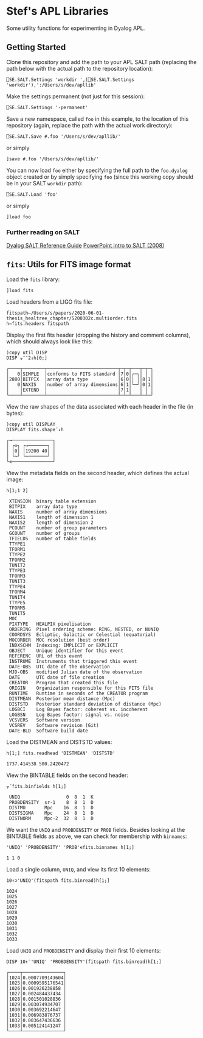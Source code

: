 # Stef's APL Libraries

Some utility functions for experimenting in Dyalog APL.

## Getting Started

Clone this repository and add the path to your APL SALT path (replacing the
path below with the actual path to the repository location):

```apl
⎕SE.SALT.Settings 'workdir ',(⎕SE.SALT.Settings 'workdir'),':/Users/s/dev/apllib'
```

Make the settings permanent (not just for this session):

```apl
⎕SE.SALT.Settings '-permanent'
```

Save a new namespace, called `foo` in this example, to the location of this
repository (again, replace the path with the actual work directory):

```apl
⎕SE.SALT.Save #.foo '/Users/s/dev/apllib/'
```

or simply

```apl
]save #.foo '/Users/s/dev/apllib/'
```

You can now load `foo` either by specifying the full path to the `foo.dyalog`
object created or by simply specifying `foo` (since this working copy should be
in your SALT `workdir` path):

```apl
⎕SE.SALT.Load 'foo'
```

or simply

```apl
]load foo
```

### Further reading on SALT

[Dyalog SALT Reference Guide](http://docs.dyalog.com/14.0/Dyalog%20APL%20SALT%20Reference%20Guide.pdf)
[PowerPoint intro to SALT (2008)](https://www.google.com/url?sa=t&rct=j&q=&esrc=s&source=web&cd=&cad=rja&uact=8&ved=2ahUKEwjn5aufyf3rAhWEzVkKHWdmBlkQFjACegQIBRAB&url=https%3A%2F%2Fwww.dyalog.com%2Fuploads%2Fconference%2Fdyalog08%2Fpresentations%2FW04_Baronet_SALTandSVN%2FSALT%2520in%2520Dyalog.ppt&usg=AOvVaw2jH-Aasg69OKj6R9UL9Z8s)

## `fits`: Utils for FITS image format

Load the `fits` library:

```apl
]load fits
```

Load headers from a LIGO fits file:

```apl
fitspath←/Users/s/papers/2020-06-01-thesis_healtree_chapter/S200302c.multiorder.fits
h←fits.headers fitspath
```

Display the first fits header (dropping the history and comment columns), which
should always look like this:

```apl
)copy util DISP
DISP ⍪¨¯2↓h[0;]
```

```
┌────┬────────┬──────────────────────────┬─┬─┬───┬─┬─┐
│   0│SIMPLE  │conforms to FITS standard │7│0│┌─┐│ │ │
│2880│BITPIX  │array data type           │6│0││ ││8│1│
│   0│NAXIS   │number of array dimensions│6│1│└─┘│0│1│
│    │EXTEND  │                          │7│1│   │ │ │
└────┴────────┴──────────────────────────┴─┴─┴───┴─┴─┘
```

View the raw shapes of the data associated with each header in the file (in
bytes):

```apl
)copy util DISPLAY
DISPLAY fits.shape¨↓h
```

```
┌→───────────────┐
│ ┌⊖┐ ┌→───────┐ │
│ │0│ │19200 40│ │
│ └~┘ └~───────┘ │
└∊───────────────┘
```

View the metadata fields on the second header, which defines the actual image:

```apl
h[1;1 2]
```

```
 XTENSION  binary table extension
 BITPIX    array data type
 NAXIS     number of array dimensions
 NAXIS1    length of dimension 1
 NAXIS2    length of dimension 2
 PCOUNT    number of group parameters
 GCOUNT    number of groups
 TFIELDS   number of table fields
 TTYPE1
 TFORM1
 TTYPE2
 TFORM2
 TUNIT2
 TTYPE3
 TFORM3
 TUNIT3
 TTYPE4
 TFORM4
 TUNIT4
 TTYPE5
 TFORM5
 TUNIT5
 MOC
 PIXTYPE   HEALPIX pixelisation
 ORDERING  Pixel ordering scheme: RING, NESTED, or NUNIQ
 COORDSYS  Ecliptic, Galactic or Celestial (equatorial)
 MOCORDER  MOC resolution (best order)
 INDXSCHM  Indexing: IMPLICIT or EXPLICIT
 OBJECT    Unique identifier for this event
 REFERENC  URL of this event
 INSTRUME  Instruments that triggered this event
 DATE-OBS  UTC date of the observation
 MJD-OBS   modified Julian date of the observation
 DATE      UTC date of file creation
 CREATOR   Program that created this file
 ORIGIN    Organization responsible for this FITS file
 RUNTIME   Runtime in seconds of the CREATOR program
 DISTMEAN  Posterior mean distance (Mpc)
 DISTSTD   Posterior standard deviation of distance (Mpc)
 LOGBCI    Log Bayes factor: coherent vs. incoherent
 LOGBSN    Log Bayes factor: signal vs. noise
 VCSVERS   Software version
 VCSREV    Software revision (Git)
 DATE-BLD  Software build date
```

Load the DISTMEAN and DISTSTD values:

```apl
h[1;] fits.readhead 'DISTMEAN' 'DISTSTD'
```

```
1737.414538 500.2420472
```

View the BINTABLE fields on the second header:

```apl
⍪¨fits.binfields h[1;]
```

```
 UNIQ                 0  8  1  K
 PROBDENSITY  sr-1    8  8  1  D
 DISTMU       Mpc    16  8  1  D
 DISTSIGMA    Mpc    24  8  1  D
 DISTNORM     Mpc-2  32  8  1  D
```

We want the `UNIQ` and `PROBDENSITY` or `PROB` fields. Besides looking at the
BINTABLE fields as above, we can check for membership with `binnames`:

```apl
'UNIQ' 'PROBDENSITY' 'PROB'∊fits.binnames h[1;]
```

```
1 1 0
```

Load a single column, `UNIQ`, and view its first 10 elements:


```apl
10↑⊃'UNIQ'(fitspath fits.binread)h[1;]
```

```
1024
1025
1026
1027
1028
1029
1030
1031
1032
1033
```

Load `UNIQ` and `PROBDENSITY` and display their first 10 elements:

```apl
DISP 10↑¨'UNIQ' 'PROBDENSITY'(fitspath fits.binread)h[1;]
```

```
┌────┬───────────────┐
│1024│0.0007709143604│
│1025│0.0009595176541│
│1026│0.001926238858 │
│1027│0.002484437434 │
│1028│0.001501028836 │
│1029│0.003074934707 │
│1030│0.003692214647 │
│1031│0.006983876737 │
│1032│0.003647436636 │
│1033│0.005124141247 │
└────┴───────────────┘
```
